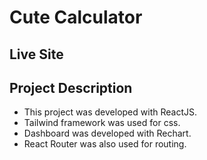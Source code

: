 # Cute Calculator

## Live Site

## Project Description
* This project was developed with ReactJS.
* Tailwind framework was used for css.
* Dashboard was developed with Rechart.
* React Router was also used for routing.